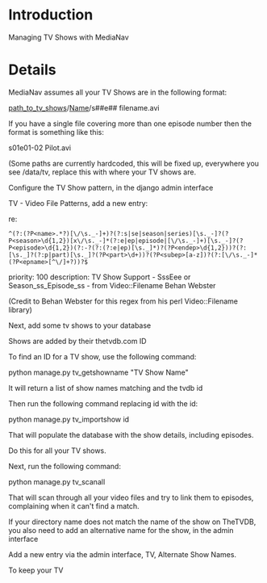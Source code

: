 # Introduction #

Managing TV Shows with MediaNav


# Details #

MediaNav assumes all your TV Shows are in the following format:

[path\_to\_tv\_shows](path_to_tv_shows.md)/[Name](Show.md)/s##e## filename.avi

If you have a single file covering more than one episode number then the format is something like this:

s01e01-02 Pilot.avi

(Some paths are currently hardcoded, this will be fixed up, everywhere you see /data/tv, replace this with where your TV shows are.

Configure the TV Show pattern, in the django admin interface

TV - Video File Patterns, add a new entry:

re:
```
^(?:(?P<name>.*?)[\/\s._-]+)?(?:s|se|season|series)[\s._-]?(?P<season>\d{1,2})[x\/\s._-]*(?:e|ep|episode|[\/\s._-]+)[\s._-]?(?P<episode>\d{1,2})(?:-?(?:(?:e|ep)[\s._]*)?(?P<endep>\d{1,2}))?(?:[\s._]?(?:p|part)[\s._]?(?P<part>\d+))?(?P<subep>[a-z])?(?:[\/\s._-]*(?P<epname>[^\/]+?))?$
```
priority: 100
description: TV Show Support - SssEee or Season\_ss\_Episode\_ss - from Video::Filename Behan Webster

(Credit to Behan Webster for this regex from his perl Video::Filename library)

Next, add some tv shows to your database

Shows are added by their thetvdb.com ID

To find an ID for a TV show, use the following command:

python manage.py tv\_getshowname "TV Show Name"

It will return a list of show names matching and the tvdb id

Then run the following command replacing id with the id:

python manage.py tv\_importshow id

That will populate the database with the show details, including episodes.

Do this for all your TV shows.

Next, run the following command:

python manage.py tv\_scanall

That will scan through all your video files and try to link them to episodes, complaining when it can't find a match.

If your directory name does not match the name of the show on TheTVDB, you also need to add an alternative name for the show, in the admin interface

Add a new entry via the admin interface, TV, Alternate Show Names.

To keep your TV
